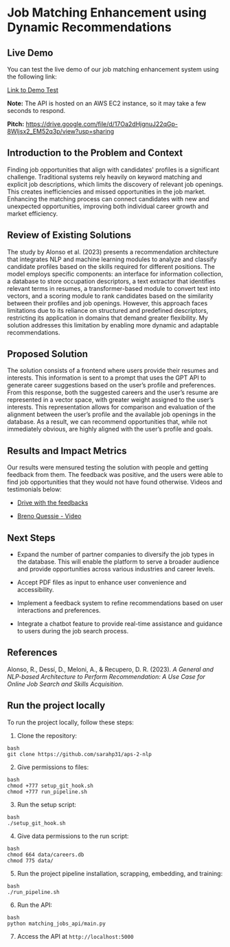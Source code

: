 # Job Matching Enhancement using Dynamic Recommendations

## Live Demo

You can test the live demo of our job matching enhancement system using the following link:

[Link to Demo Test](http://54.82.18.196:5000/)

**Note:** The API is hosted on an AWS EC2 instance, so it may take a few seconds to respond.

**Pitch:** https://drive.google.com/file/d/17Oa2dHjgnuJ22qGp-8Wljsx2_EM52q3p/view?usp=sharing

## Introduction to the Problem and Context
Finding job opportunities that align with candidates' profiles is a significant challenge. Traditional systems rely heavily on keyword matching and explicit job descriptions, which limits the discovery of relevant job openings. This creates inefficiencies and missed opportunities in the job market. Enhancing the matching process can connect candidates with new and unexpected opportunities, improving both individual career growth and market efficiency.

## Review of Existing Solutions

The study by Alonso et al. (2023) presents a recommendation architecture that integrates NLP and machine learning modules to analyze and classify candidate profiles based on the skills required for different positions. The model employs specific components: an interface for information collection, a database to store occupation descriptors, a text extractor that identifies relevant terms in resumes, a transformer-based module to convert text into vectors, and a scoring module to rank candidates based on the similarity between their profiles and job openings. However, this approach faces limitations due to its reliance on structured and predefined descriptors, restricting its application in domains that demand greater flexibility. My solution addresses this limitation by enabling more dynamic and adaptable recommendations.

## Proposed Solution
The solution consists of a frontend where users provide their resumes and interests. This information is sent to a prompt that uses the GPT API to generate career suggestions based on the user’s profile and preferences. From this response, both the suggested careers and the user’s resume are represented in a vector space, with greater weight assigned to the user’s interests. This representation allows for comparison and evaluation of the alignment between the user’s profile and the available job openings in the database. As a result, we can recommend opportunities that, while not immediately obvious, are highly aligned with the user’s profile and goals.

## Results and Impact Metrics

Our results were mensured testing the solution with people and getting feedback from them. The feedback was positive, and the users were able to find job opportunities that they would not have found otherwise. Videos and testimonials below:

- [Drive with the feedbacks](https://drive.google.com/drive/folders/1g3lcXIaqWC_K5QNyEq7VCAdRrG5MwpyL?usp=sharing)

- [Breno Quessie - Video](https://drive.google.com/file/d/1BlzPo7iqxsY5GG2iwZeKbRKUZNTFxwDo/view?usp=sharing)


## Next Steps
- Expand the number of partner companies to diversify the job types in the database. This will enable the platform to serve a broader audience and provide opportunities across various industries and career levels.

- Accept PDF files as input to enhance user convenience and accessibility.

- Implement a feedback system to refine recommendations based on user interactions and preferences.

- Integrate a chatbot feature to provide real-time assistance and guidance to users during the job search process.

## References
Alonso, R., Dessí, D., Meloni, A., & Recupero, D. R. (2023). *A General and NLP-based Architecture to Perform Recommendation: A Use Case for Online Job Search and Skills Acquisition*.

## Run the project locally

   To run the project locally, follow these steps:

   1. Clone the repository:
   ```
   bash
   git clone https://github.com/sarahp31/aps-2-nlp
   ```

   2. Give permissions to files:
   
   ```
   bash
   chmod +777 setup_git_hook.sh
   chmod +777 run_pipeline.sh
   ```

   3. Run the setup script:
   ```
   bash
   ./setup_git_hook.sh
   ```

   4. Give data permissions to the run script:
   ```
   bash
   chmod 664 data/careers.db
   chmod 775 data/
   ```

   5. Run the project pipeline installation, scrapping, embedding, and training:
   ```
   bash
   ./run_pipeline.sh
   ```

   6. Run the API:
   ```
   bash
   python matching_jobs_api/main.py
   ```

   7. Access the API at ```http://localhost:5000```

